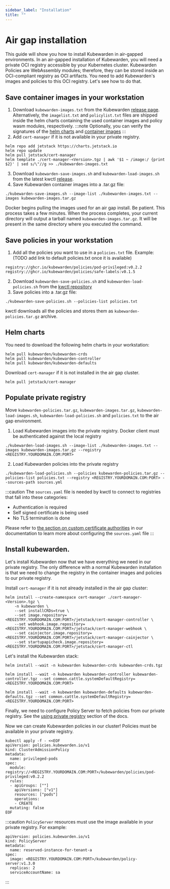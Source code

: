 ```yaml
---
sidebar_label: "Installation"
title: ""
---
```


# Air gap installation

This guide will show you how to install Kubewarden in air-gapped environments. In an air-gapped installation of Kubewarden, 
you will need a private OCI registry accessible by your Kubernetes cluster. Kubewarden Policies 
are WebAssembly modules; therefore, they can be stored inside an OCI-compliant registry as OCI artifacts.
You need to add Kubewarden's images and policies to this OCI registry. Let's see how to do that.

## Save container images in your workstation

1. Download `kubewarden-images.txt` from the Kubewarden [release page](https://github.com/kubewarden/helm-charts/releases/). Alternatively, the `imagelist.txt` and `policylist.txt` files are shipped inside the helm charts containing the used container images and policy wasm modules, respectively.
:::note
Optionally, you can verify the signatures of the [helm charts](../../security/verifying-kubewarden#helm-charts) and [container images](../../security/verifying-kubewarden#container-images)
:::
2. Add `cert-manager` if it is not available in your private registry. 
```
helm repo add jetstack https://charts.jetstack.io
helm repo update
helm pull jetstack/cert-manager
helm template ./cert-manager-<Version>.tgz | awk '$1 ~ /image:/ {print $2}' | sed s/\"//g >> ./kubewarden-images.txt
```
3. Download `kubewarden-save-images.sh` and `kubewarden-load-images.sh` from the latest kwctl [release](https://github.com/kubewarden/kwctl/releases).
4. Save Kubewarden container images into a .tar.gz file:
```
./kubewarden-save-images.sh --image-list ./kubewarden-images.txt --images kubewarden-images.tar.gz
```
Docker begins pulling the images used for an air gap install. Be patient. This process takes a few minutes. 
When the process completes, your current directory will output a tarball named `kubewarden-images.tar.gz`. It will be present in the same directory where you executed the command.

## Save policies in your workstation

1. Add all the policies you want to use in a `policies.txt` file. 
Example: (TODO add link to default policies.txt once it is available) 
```
registry://ghcr.io/kubewarden/policies/pod-privileged:v0.2.2
registry://ghcr.io/kubewarden/policies/safe-labels:v0.1.5
```
2. Download `kubewarden-save-policies.sh` and `kubewarden-load-policies.sh` from the [kwctl repository](https://github.com/kubewarden/kwctl/tree/main/scripts)
3. Save policies into a .tar.gz file:
```
./kubewarden-save-policies.sh --policies-list policies.txt
```
kwctl downloads all the policies and stores them as `kubewarden-policies.tar.gz` archive.

## Helm charts

You need to download the following helm charts in your workstation:

```
helm pull kubewarden/kubewarden-crds         
helm pull kubewarden/kubewarden-controller
helm pull kubewarden/kubewarden-defaults  
```

Download `cert-manager` if it is not installed in the air gap cluster.

```
helm pull jetstack/cert-manager
```

## Populate private registry

Move `kubewarden-policies.tar.gz`, `kubewarden-images.tar.gz`, `kubewarden-load-images.sh`, `kubewarden-load-policies.sh` and `policies.txt`
to the air gap environment.

1. Load Kubewarden images into the private registry. Docker client must be authenticated against the local registry
```
./kubewarden-load-images.sh --image-list ./kubewarden-images.txt --images kubewarden-images.tar.gz --registry <REGISTRY.YOURDOMAIN.COM:PORT>
```
2. Load Kubewarden policies into the private registry  
```
./kubewarden-load-policies.sh --policies kubewarden-policies.tar.gz --policies-list policies.txt --registry <REGISTRY.YOURDOMAIN.COM:PORT> --sources-path sources.yml 
```

:::caution
The `sources.yaml` file is needed by kwctl to connect to registries that fall into these categories:

* Authentication is required
* Self signed certificate is being used
* No TLS termination is done

Please refer to [the section on custom certificate authorities](../../distributing-policies/custom-certificate-authorities.md) in our documentation to learn more about configuring the `sources.yaml` file
::: 

## Install kubewarden. 

Let's install Kubewarden now that we have everything we need in our private registry. The only difference with a normal
Kubewarden installation is that we need to change the registry in the container images and policies to our private registry.

Install `cert-manager` if it is not already installed in the air gap cluster:

```
helm install --create-namespace cert-manager ./cert-manager-<Version>.tgz \
    -n kubewarden \
    --set installCRDs=true \
    --set image.repository=<REGISTRY.YOURDOMAIN.COM:PORT>/jetstack/cert-manager-controller \
    --set webhook.image.repository=<REGISTRY.YOURDOMAIN.COM:PORT>/jetstack/cert-manager-webhook \
    --set cainjector.image.repository=<REGISTRY.YOURDOMAIN.COM:PORT>/jetstack/cert-manager-cainjector \
    --set startupapicheck.image.repository=<REGISTRY.YOURDOMAIN.COM:PORT>/jetstack/cert-manager-ctl
```

Let's install the Kubewarden stack:

```
helm install --wait -n kubewarden kubewarden-crds kubewarden-crds.tgz
```

```
helm install --wait -n kubewarden kubewarden-controller kubewarden-controller.tgz --set common.cattle.systemDefaultRegistry=<REGISTRY.YOURDOMAIN.COM:PORT>
```

```
helm install --wait -n kubewarden kubewarden-defaults kubewarden-defaults.tgz --set common.cattle.systemDefaultRegistry=<REGISTRY.YOURDOMAIN.COM:PORT>
```

Finally, we need to configure Policy Server to fetch policies from our private registry. See the [using private registry](../policy-servers/private-registry) section of the docs.

Now we can create Kubewarden policies in our cluster! Policies must be available in your private registry.

```
kubectl apply -f - <<EOF                                                                                        
apiVersion: policies.kubewarden.io/v1      
kind: ClusterAdmissionPolicy
metadata:
  name: privileged-pods
spec:
  module: registry://<REGISTRY.YOURDOMAIN.COM:PORT>/kubewarden/policies/pod-privileged:v0.2.2
  rules:
  - apiGroups: [""]
    apiVersions: ["v1"]
    resources: ["pods"]
    operations:
    - CREATE
  mutating: false
EOF
```

:::caution
`PolicyServer` resources must use the image available in your private registry. For example:
```
apiVersion: policies.kubewarden.io/v1
kind: PolicyServer
metadata:
  name: reserved-instance-for-tenant-a
spec:
  image: <REGISTRY.YOURDOMAIN.COM:PORT>/kubewarden/policy-server:v1.3.0
  replicas: 2
  serviceAccountName: sa
```
:::
